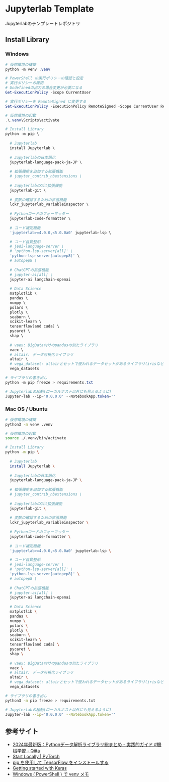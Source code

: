 # Jupyterlab Template

Jupyterlabのテンプレートレポジトリ

## Install Library

### Windows

```powershell
# 仮想環境の構築
python -m venv .venv

# PowerShell の実行ポリシーの確認と設定
# 実行ポリシーの確認
# Undefinedの出力の場合変更が必要になる
Get-ExecutionPolicy -Scope CurrentUser

# 実行ポリシーを RemoteSigned に変更する
Set-ExecutionPolicy -ExecutionPolicy RemoteSigned -Scope CurrentUser RemoteSigned

# 仮想環境の起動
.\.venv\Scripts\activate

# Install Library
python -m pip \
  
  # Jupyterlab
  install Jupyterlab \
  
  # Jupyterlabの日本語化
  jupyterlab-language-pack-ja-JP \
  
  # 拡張機能を追加する拡張機能
  # jupyter_contrib_nbextensions \
  
  # JupyterlabのGit拡張機能
  jupyterlab-git \
  
  # 変数の確認するための拡張機能
  lckr_jupyterlab_variableinspector \
  
  # Pythonコードのフォーマッター
  jupyterlab-code-formatter \
  
  # コード補完機能
  'jupyterlab>=4.0.0,<5.0.0a0' jupyterlab-lsp \

  # コード自動整形
  # jedi-language-server \
  # 'python-lsp-server[all]' \
  'python-lsp-server[autopep8]' \
  # autopep8 \
  
  # ChatGPTの拡張機能
  # jupyter-ai[all] \
  jupyter-ai langchain-openai
  
  # Data Science
  matplotlib \
  pandas \
  numpy \
  polars \
  plotly \
  seaborn \
  scikit-learn \
  tensorflow[and cuda] \
  pycaret \
  shap \
  
  # vaex: BigData向けのpandasの似たライブラリ
  vaex \
  # altair: データ可視化ライブラリ
  altair \
  # vega_dataset: altairとセットで使われるデータセットがあるライブラリ(irisなど)
  vega_datasets

# ライブラリの書き出し
python -m pip freeze > requirements.txt

# Jupyterlabの起動(ローカルホスト以外にも見えるように)
Jupyter-lab --ip='0.0.0.0' --NotebookApp.token=''
```

### Mac OS / Ubuntu

```bash
# 仮想環境の構築
python3 -m venv .venv

# 仮想環境の起動
source ./.venv/bin/activate

# Install Library
python -m pip \
  
  # Jupyterlab
  install Jupyterlab \
  
  # Jupyterlabの日本語化
  jupyterlab-language-pack-ja-JP \
  
  # 拡張機能を追加する拡張機能
  # jupyter_contrib_nbextensions \
  
  # JupyterlabのGit拡張機能
  jupyterlab-git \
  
  # 変数の確認するための拡張機能
  lckr_jupyterlab_variableinspector \
  
  # Pythonコードのフォーマッター
  jupyterlab-code-formatter \
  
  # コード補完機能
  'jupyterlab>=4.0.0,<5.0.0a0' jupyterlab-lsp \

  # コード自動整形
  # jedi-language-server \
  # 'python-lsp-server[all]' \
  'python-lsp-server[autopep8]' \
  # autopep8 \
  
  # ChatGPTの拡張機能
  # jupyter-ai[all] \
  jupyter-ai langchain-openai
  
  # Data Science
  matplotlib \
  pandas \
  numpy \
  polars \
  plotly \
  seaborn \
  scikit-learn \
  tensorflow[and cuda] \
  pycaret \
  shap \
  
  # vaex: BigData向けのpandasの似たライブラリ
  vaex \
  # altair: データ可視化ライブラリ
  altair \
  # vega_dataset: altairとセットで使われるデータセットがあるライブラリ(irisなど)
  vega_datasets

# ライブラリの書き出し
python3 -m pip freeze > requirements.txt

# Jupyterlabの起動(ローカルホスト以外にも見えるように)
Jupyter-lab --ip='0.0.0.0' --NotebookApp.token=''
```


## 参考サイト

- [2024年最新版：Pythonデータ解析ライブラリ総まとめ - 実践的ガイド #機械学習 - Qiita](https://qiita.com/Tadataka_Takahashi/items/3f48b48c95b63f6d6ab7)
- [Start Locally | PyTorch](https://pytorch.org/get-started/locally/)
- [pip を使用して TensorFlow をインストールする ](https://www.tensorflow.org/install/pip?hl=ja)
- [Getting started with Keras](https://keras.io/getting_started/)
- [Windows ( PowerShell ) で venv メモ](https://gist.github.com/laughk/34e74bfc868c85c7105f54807c29006f)

